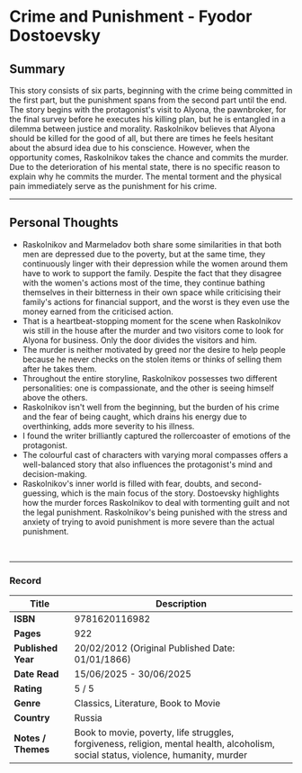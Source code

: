 # Crime and Punishment - Fyodor Dostoevsky

## Summary
This story consists of six parts, beginning with the crime being committed in the first part, but the punishment spans from the second part until the end. The story begins with the protagonist's visit to Alyona, the pawnbroker, for the final survey before he executes his killing plan, but he is entangled in a dilemma between justice and morality. Raskolnikov believes that Alyona should be killed for the good of all, but there are times he feels hesitant about the absurd idea due to his conscience. However, when the opportunity comes, Raskolnikov takes the chance and commits the murder. Due to the deterioration of his mental state, there is no specific reason to explain why he commits the murder. The mental torment and the physical pain immediately serve as the punishment for his crime.

***

## Personal Thoughts
* Raskolnikov and Marmeladov both share some similarities in that both men are depressed due to the poverty, but at the same time, they continuously linger with their depression while the women around them have to work to support the family. Despite the fact that they disagree with the women's actions most of the time, they continue bathing themselves in their bitterness in their own space while criticising their family's actions for financial support, and the worst is they even use the money earned from the criticised action.
* That is a heartbeat-stopping moment for the scene when Raskolnikov wis still in the house after the murder and two visitors come to look for Alyona for business. Only the door divides the visitors and him.
* The murder is neither motivated by greed nor the desire to help people because he never checks on the stolen items or thinks of selling them after he takes them.
* Throughout the entire storyline, Raskolnikov possesses two different personalities: one is compassionate, and the other is seeing himself above the others.
* Raskolnikov isn't well from the beginning, but the burden of his crime and the fear of being caught, which drains his energy due to overthinking, adds more severity to his illness. 
* I found the writer brilliantly captured the rollercoaster of emotions of the protagonist.
* The colourful cast of characters with varying moral compasses offers a well-balanced story that also influences the protagonist's mind and decision-making.
* Raskolnikov's inner world is filled with fear, doubts, and second-guessing, which is the main focus of the story. Dostoevsky highlights how the murder forces Raskolnikov to deal with tormenting guilt and not the legal punishment. Raskolnikov's being punished with the stress and anxiety of trying to avoid punishment is more severe than the actual punishment.

<br>

***

### Record
| Title | Description |
| -- | -- |
| **ISBN** | 9781620116982 |
| **Pages** | 922 |
| **Published Year** | 20/02/2012 (Original Published Date: 01/01/1866) |
| **Date Read** | 15/06/2025 - 30/06/2025 |
| **Rating** | 5 / 5 |
| **Genre** | Classics, Literature, Book to Movie |
| **Country** | Russia |
| **Notes / Themes** | Book to movie, poverty, life struggles, forgiveness, religion, mental health, alcoholism, social status, violence, humanity, murder | 
